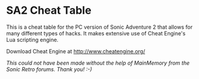SA2 Cheat Table
===============

This is a cheat table for the PC version of Sonic Adventure 2 that allows for many different types of hacks.
It makes extensive use of Cheat Engine's Lua scripting engine.

Download Cheat Engine at http://www.cheatengine.org/

*This could not have been made without the help of MainMemory from the Sonic Retro forums. Thank you! :-)*
